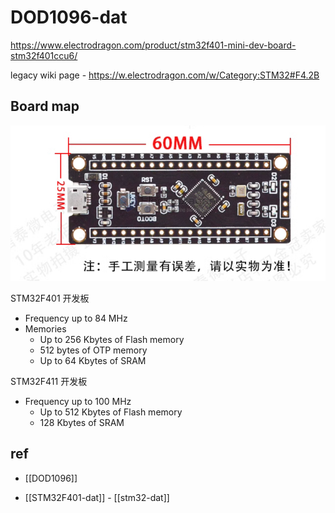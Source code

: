 
# DOD1096-dat

https://www.electrodragon.com/product/stm32f401-mini-dev-board-stm32f401ccu6/

legacy wiki page - https://w.electrodragon.com/w/Category:STM32#F4.2B



## Board map 

![](2024-10-08-17-28-02.png)

STM32F401 开发板
- Frequency up to 84 MHz
- Memories
    - Up to 256 Kbytes of Flash memory
    - 512 bytes of OTP memory
    - Up to 64 Kbytes of SRAM


STM32F411 开发板
- Frequency up to 100 MHz
    - Up to 512 Kbytes of Flash memory
    - 128 Kbytes of SRAM


## ref 


- [[DOD1096]]

- [[STM32F401-dat]] - [[stm32-dat]]